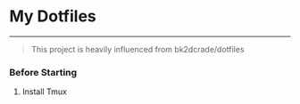 # My Dotfiles
---

> This project is heavily influenced from bk2dcrade/dotfiles

### Before Starting

1. Install Tmux
